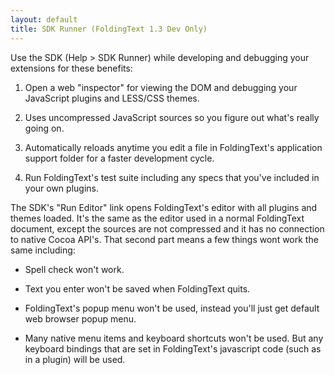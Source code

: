 ```yaml
---
layout: default
title: SDK Runner (FoldingText 1.3 Dev Only)
---
```

Use the SDK (Help > SDK Runner) while developing and debugging your extensions for these benefits:

1. Open a web "inspector" for viewing the DOM and debugging your JavaScript plugins and LESS/CSS themes.

2. Uses uncompressed JavaScript sources so you figure out what's really going on.

3. Automatically reloads anytime you edit a file in FoldingText's application support folder for a faster development cycle.

4. Run FoldingText's test suite including any specs that you've included in your own plugins.

The SDK's "Run Editor" link opens FoldingText's editor with all plugins and themes loaded. It's the same as the editor used in a normal FoldingText document, except the sources are not compressed and it has no connection to native Cocoa API's. That second part means a few things wont work the same including:

- Spell check won't work.

- Text you enter won't be saved when FoldingText quits.

- FoldingText's popup menu won't be used, instead you'll just get default web browser popup menu.

- Many native menu items and keyboard shortcuts won't be used. But any keyboard bindings that are set in FoldingText's javascript code (such as in a plugin) will be used.